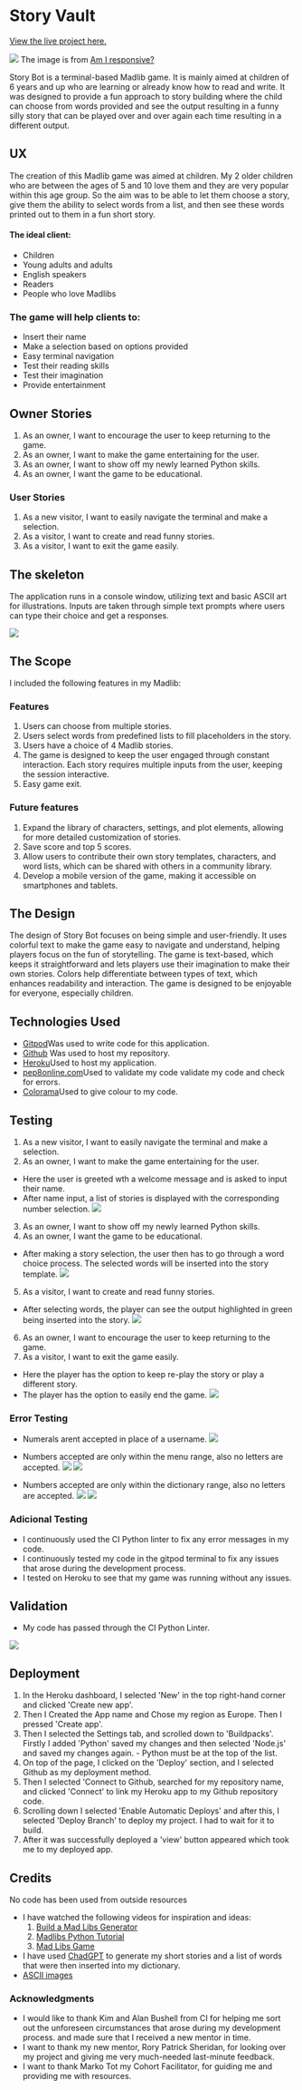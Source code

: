 # Story Vault

[View the live project here.](https://story-bot-fba36a592434.herokuapp.com/)

![](https://github.com/MiaTothova/Story_Bot/blob/main/images/responsive.png)
The image is from [Am I responsive?](http://ami.responsivedesign.is/)

Story Bot is a terminal-based Madlib game. It is mainly aimed at children of 6 years and up who are learning or already know how to read and write.
It was designed to provide a fun approach to story building where the child can choose from words provided and see the output resulting in a funny silly story that can be played over and over again each time resulting in a different output.


## UX

The creation of this Madlib game was aimed at children. My 2 older children who are between the ages of 5 and 10 love them and they are very popular within this age group. So the aim was to be able to let them choose a story, give them the ability to select words from a list, and then see these words printed out to them in a fun short story. 

#### The ideal client:
* Children
* Young adults and adults
* English speakers
* Readers 
* People who love Madlibs

### The game will help clients to:
* Insert their name
* Make a selection based on options provided
* Easy terminal navigation
* Test their reading skills
* Test their imagination
* Provide entertainment

## Owner Stories
1. As an owner, I want to encourage the user to keep returning to the game.
2. As an owner, I want to make the game entertaining for the user.
3. As an owner, I want to show off my newly learned Python skills.
4. As an owner, I want the game to be educational.

### User Stories
1. As a new visitor, I want to easily navigate the terminal and make a selection.
2. As a visitor, I want to create and read funny stories.
3. As a visitor, I want to exit the game easily.


## The skeleton
The application runs in a console window, utilizing text and basic ASCII art for illustrations.  Inputs are taken through simple text prompts where users can type their choice and get a responses.

![](https://github.com/MiaTothova/Story_Bot/blob/main/images/chart.png)

## The Scope
I included the following features in my Madlib:

### Features
1. Users can choose from multiple stories.
2. Users select words from predefined lists to fill placeholders in the story.
3. Users have a choice of 4 Madlib stories.
4. The game is designed to keep the user engaged through constant interaction. Each story requires multiple inputs from the user, keeping the session interactive.
5. Easy game exit.

### Future features
1. Expand the library of characters, settings, and plot elements, allowing for more detailed customization of stories.
2. Save score and top 5 scores.
3. Allow users to contribute their own story templates, characters, and word lists, which can be shared with others in a community library.
4. Develop a mobile version of the game, making it accessible on smartphones and tablets.


## The Design
The design of Story Bot focuses on being simple and user-friendly. It uses colorful text to make the game easy to navigate and understand, helping players focus on the fun of storytelling. The game is text-based, which keeps it straightforward and lets players use their imagination to make their own stories. Colors help differentiate between types of text, which enhances readability and interaction. The game is designed to be enjoyable for everyone, especially children.


## Technologies Used

* [Gitpod](https://gitpod.io/workspaces)Was used to write code for this application.
* [Github](https://github.com/) Was used to host my repository.
* [Heroku](https://id.heroku.com/login)Used to host my application.
* [pep8online.com](https://pep8ci.herokuapp.com/#)Used to validate my code validate my code and check for errors.
* [Colorama](https://pypi.org/project/colorama/)Used to give colour to my code.

## Testing
1. As a new visitor, I want to easily navigate the terminal and make a selection.
2. As an owner, I want to make the game entertaining for the user.

* Here the user is greeted wth a welcome message and is asked to input their name.
* After name input, a list of stories is displayed with the corresponding number selection. 
![](https://github.com/MiaTothova/Story_Bot/blob/main/images/1.png)

3. As an owner, I want to show off my newly learned Python skills.
4. As an owner, I want the game to be educational.

* After making a story selection, the user then has to go through a word choice process. The selected words will be inserted into the story template. 
![](https://github.com/MiaTothova/Story_Bot/blob/main/images/2.png)

 
5. As a visitor, I want to create and read funny stories.
* After selecting words, the player can see the output highlighted in green being inserted into the story.
![](https://github.com/MiaTothova/Story_Bot/blob/main/images/3.png)

6. As an owner, I want to encourage the user to keep returning to the game.
7. As a visitor, I want to exit the game easily.
* Here the player has the option to keep re-play the story or play a different story. 
* The player has the option to easily end the game. 
![](https://github.com/MiaTothova/Story_Bot/blob/main/images/4.png)

### Error Testing
* Numerals arent accepted in place of a username.
![](https://github.com/MiaTothova/Story_Bot/blob/main/images/5.png)

* Numbers accepted are only within the menu range, also no letters are accepted.
![](https://github.com/MiaTothova/Story_Bot/blob/main/images/6.png)
![](https://github.com/MiaTothova/Story_Bot/blob/main/images/7.png)

* Numbers accepted are only within the dictionary range, also no letters are accepted.
![](https://github.com/MiaTothova/Story_Bot/blob/main/images/8.png)
![](https://github.com/MiaTothova/Story_Bot/blob/main/images/9.png)

 ### Adicional Testing
* I continuously used the CI Python linter to fix any error messages in my code. 
* I continuously tested my code in the gitpod terminal to fix any issues that arose during the development process.
* I tested on Heroku to see that my game was running without any issues.

## Validation
* My code has passed through the CI Python Linter.

![](https://github.com/MiaTothova/Story_Bot/blob/main/images/Linter.png)

## Deployment
1. In the Heroku dashboard, I selected 'New' in the top right-hand corner and clicked 'Create new app'.
2. Then I Created the App name and Chose my region as Europe. Then I pressed  'Create app'.
3. Then I selected the Settings tab, and scrolled down to 'Buildpacks'. Firstly I added 'Python' saved my changes and then selected 'Node.js' and saved my changes again. - Python must be at the top of the list.
4. On top of the page, I clicked on the 'Deploy' section, and I selected Github as my deployment method.
5. Then I selected 'Connect to Github, searched for my repository name, and clicked 'Connect' to link my Heroku app to my Github repository code.
6. Scrolling down I selected 'Enable Automatic Deploys' and after this, I selected 'Deploy Branch' to deploy my project. I had to wait for it to build.
7. After it was successfully deployed a 'view' button appeared which took me to my deployed app.

## Credits
No code has been used from outside resources
* I have watched the following videos for inspiration and ideas:
   1. [Build a Mad Libs Generator](https://www.youtube.com/watch?v=vFNZvZSOqlY&t=2s)
   2. [Madlibs Python Tutorial](https://www.youtube.com/watch?v=GdBV4irqOd8)
   3. [Mad Libs Game](https://www.youtube.com/watch?v=u7g9mRzQLYE&t=2s)
*  I have used [ChadGPT](https://chatgpt.com/) to generate my short stories and a list of words that were then inserted into my dictionary. 
* [ASCII images](https://www.asciiart.eu/)

### Acknowledgments
* I would like to thank Kim and Alan Bushell from CI for helping me sort out the unforeseen circumstances that arose during my development process. and made sure that I received a new mentor in time. 
* I want to thank my new mentor, Rory Patrick Sheridan, for looking over my project and giving me very much-needed last-minute feedback. 
* I want to thank Marko Tot my Cohort Facilitator, for guiding me and providing me with resources.



